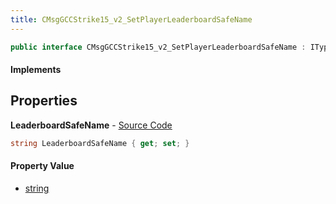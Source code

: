```yaml
---
title: CMsgGCCStrike15_v2_SetPlayerLeaderboardSafeName
---
```


```csharp
public interface CMsgGCCStrike15_v2_SetPlayerLeaderboardSafeName : ITypedProtobuf<CMsgGCCStrike15_v2_SetPlayerLeaderboardSafeName>, INativeHandle
```

#### Implements

## Properties

**LeaderboardSafeName** - [Source Code](https://github.com/swiftly-solution/swiftlys2/blob/main/managed/src/SwiftlyS2.Generated/Protobufs/Interfaces/CMsgGCCStrike15_v2_SetPlayerLeaderboardSafeName.cs#L13)

```csharp
string LeaderboardSafeName { get; set; }
```

#### Property Value

- [string](https://learn.microsoft.com/dotnet/api/system.string)

